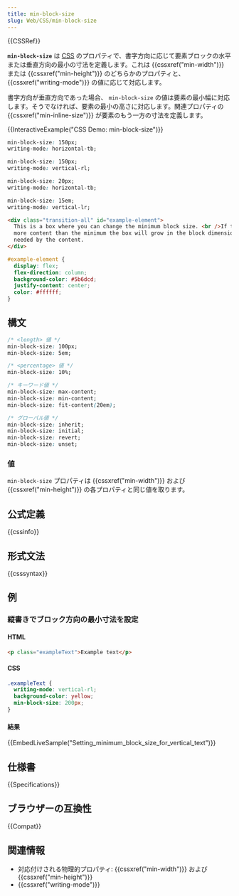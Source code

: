 ```yaml
---
title: min-block-size
slug: Web/CSS/min-block-size
---
```


{{CSSRef}}

**`min-block-size`** は [CSS](/ja/docs/Web/CSS) のプロパティで、書字方向に応じて要素ブロックの水平または垂直方向の最小の寸法を定義します。これは {{cssxref("min-width")}} または {{cssxref("min-height")}} のどちらかのプロパティと、 {{cssxref("writing-mode")}} の値に応じて対応します。

書字方向が垂直方向であった場合、 `min-block-size` の値は要素の最小幅に対応します。そうでなければ、要素の最小の高さに対応します。関連プロパティの {{cssxref("min-inline-size")}} が要素のもう一方の寸法を定義します。

{{InteractiveExample("CSS Demo: min-block-size")}}

```css interactive-example-choice
min-block-size: 150px;
writing-mode: horizontal-tb;
```

```css interactive-example-choice
min-block-size: 150px;
writing-mode: vertical-rl;
```

```css interactive-example-choice
min-block-size: 20px;
writing-mode: horizontal-tb;
```

```css interactive-example-choice
min-block-size: 15em;
writing-mode: vertical-lr;
```

```html interactive-example
<div class="transition-all" id="example-element">
  This is a box where you can change the minimum block size. <br />If there is
  more content than the minimum the box will grow in the block dimension as
  needed by the content.
</div>
```

```css interactive-example
#example-element {
  display: flex;
  flex-direction: column;
  background-color: #5b6dcd;
  justify-content: center;
  color: #ffffff;
}
```

## 構文

```css
/* <length> 値 */
min-block-size: 100px;
min-block-size: 5em;

/* <percentage> 値 */
min-block-size: 10%;

/* キーワード値 */
min-block-size: max-content;
min-block-size: min-content;
min-block-size: fit-content(20em);

/* グローバル値 */
min-block-size: inherit;
min-block-size: initial;
min-block-size: revert;
min-block-size: unset;
```

### 値

`min-block-size` プロパティは {{cssxref("min-width")}} および {{cssxref("min-height")}} の各プロパティと同じ値を取ります。

## 公式定義

{{cssinfo}}

## 形式文法

{{csssyntax}}

## 例

<h3 id="Setting_minimum_block_size_for_vertical_text">縦書きでブロック方向の最小寸法を設定</h3>

#### HTML

```html
<p class="exampleText">Example text</p>
```

#### CSS

```css
.exampleText {
  writing-mode: vertical-rl;
  background-color: yellow;
  min-block-size: 200px;
}
```

#### 結果

{{EmbedLiveSample("Setting_minimum_block_size_for_vertical_text")}}

## 仕様書

{{Specifications}}

## ブラウザーの互換性

{{Compat}}

## 関連情報

- 対応付けされる物理的プロパティ: {{cssxref("min-width")}} および {{cssxref("min-height")}}
- {{cssxref("writing-mode")}}

